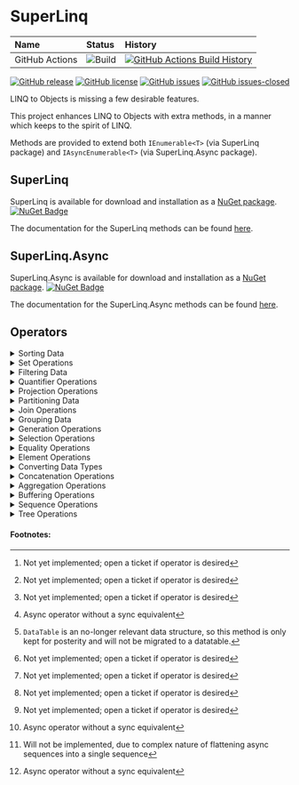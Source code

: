 ﻿# SuperLinq

| Name            | Status | History |
| :---            | :---   | :---    |
| GitHub Actions  | ![Build](https://github.com/viceroypenguin/SuperLinq/actions/workflows/build.yml/badge.svg) | [![GitHub Actions Build History](https://buildstats.info/github/chart/viceroypenguin/superlinq?branch=master&includeBuildsFromPullRequest=false)](https://github.com/viceroypenguin/SuperLinq/actions) |

[![GitHub release](https://img.shields.io/github/release/viceroypenguin/superlinq.svg)](https://GitHub.com/viceroypenguin/superlinq/releases/)
[![GitHub license](https://img.shields.io/github/license/viceroypenguin/superlinq.svg)](https://github.com/viceroypenguin/superlinq/blob/master/license.txt) 
[![GitHub issues](https://img.shields.io/github/issues/viceroypenguin/superlinq.svg)](https://GitHub.com/viceroypenguin/superlinq/issues/) 
[![GitHub issues-closed](https://img.shields.io/github/issues-closed/viceroypenguin/superlinq.svg)](https://GitHub.com/viceroypenguin/superlinq/issues?q=is%3Aissue+is%3Aclosed) 

LINQ to Objects is missing a few desirable features.

This project enhances LINQ to Objects with extra methods, in a manner which
keeps to the spirit of LINQ.

Methods are provided to extend both `IEnumerable<T>` (via SuperLinq package)
and `IAsyncEnumerable<T>` (via SuperLinq.Async package). 

## SuperLinq

SuperLinq is available for download and installation as a
[NuGet package](https://www.nuget.org/packages/superlinq/).
[![NuGet Badge](https://buildstats.info/nuget/SuperLinq)](https://www.nuget.org/packages/SuperLinq/)

The documentation for the SuperLinq methods can be found [here](https://viceroypenguin.github.io/SuperLinq/api/SuperLinq.SuperEnumerable.html).

## SuperLinq.Async

SuperLinq.Async is available for download and installation as a
[NuGet package](https://www.nuget.org/packages/superlinq.async/). 
[![NuGet Badge](https://buildstats.info/nuget/SuperLinq.Async)](https://www.nuget.org/packages/SuperLinq.Async/)

The documentation for the SuperLinq.Async methods can be found [here](https://viceroypenguin.github.io/SuperLinq/api/SuperLinq.Async.AsyncSuperEnumerable.html).

## Operators

<details>
<summary>
Sorting Data
</summary>

A sorting operation orders the elements of a sequence based on one or more attributes. The first sort
criterion performs a primary sort on the elements. By specifying a second sort criterion, you can sort the elements
within each primary sort group.

### Methods

| Method Name        | Description | Sync doc | Async doc |
| -----------        | --- | --- | --- |
| OrderBy			 | Sorts the elements of a sequence in a particular direction (ascending, descending) according to a key | [link](https://viceroypenguin.github.io/SuperLinq/api/SuperLinq.SuperEnumerable.OrderBy.html) | [link](https://viceroypenguin.github.io/SuperLinq/api/SuperLinq.Async.AsyncSuperEnumerable.OrderBy.html) |
| ThenBy			 | Performs a subsequent ordering of elements in a sequence in a particular direction (ascending, descending) according to a key | [link](https://viceroypenguin.github.io/SuperLinq/api/SuperLinq.SuperEnumerable.ThenBy.html) | [link](https://viceroypenguin.github.io/SuperLinq/api/SuperLinq.Async.AsyncSuperEnumerable.ThenBy.html) |
| PartialSort		 | Executes a partial sort of the top `N` elements of a sequence. If `N` is less than the total number of elements in the sequence, then this method will improve performance. | [link](https://viceroypenguin.github.io/SuperLinq/api/SuperLinq.SuperEnumerable.PartialSort.html) | [link](https://viceroypenguin.github.io/SuperLinq/api/SuperLinq.Async.AsyncSuperEnumerable.PartialSort.html) |
| PartialSortBy      | Executes a partial sort of the top `N` elements of a sequence according to a key. If `N` is less than the total number of elements in the sequence, then this method will improve performance. | [link](https://viceroypenguin.github.io/SuperLinq/api/SuperLinq.SuperEnumerable.PartialSortBy.html) | [link](https://viceroypenguin.github.io/SuperLinq/api/SuperLinq.Async.AsyncSuperEnumerable.PartialSortBy.html) |
| DensePartialSort	 | Executes a partial sort of the top `N` elements of a sequence, including ties. If `N` is less than the total number of elements in the sequence, then this method will improve performance. | [link](https://viceroypenguin.github.io/SuperLinq/api/SuperLinq.SuperEnumerable.DensePartialSort.html) | [link](https://viceroypenguin.github.io/SuperLinq/api/SuperLinq.Async.AsyncSuperEnumerable.DensePartialSort.html) |
| DensePartialSortBy | Executes a partial sort of the top `N` elements of a sequence, including ties according to a key. If `N` is less than the total number of elements in the sequence, then this method will improve performance. | [link](https://viceroypenguin.github.io/SuperLinq/api/SuperLinq.SuperEnumerable.DensePartialSortBy.html) | [link](https://viceroypenguin.github.io/SuperLinq/api/SuperLinq.Async.AsyncSuperEnumerable.DensePartialSortBy.html) |
| Shuffle			 | Sorts the elements of a sequence in a random order. | [link](https://viceroypenguin.github.io/SuperLinq/api/SuperLinq.SuperEnumerable.Shuffle.html) | ⏱([#20](https://github.com/viceroypenguin/SuperLinq/issues/20)) |
| RandomSubset		 | Sorts a given number of elements of a sequence in a random order. | [link](https://viceroypenguin.github.io/SuperLinq/api/SuperLinq.SuperEnumerable.RandomSubset.html) | ⏱([#20](https://github.com/viceroypenguin/SuperLinq/issues/20)) |

</details>

<details>
<summary>
Set Operations
</summary>

Set operations in LINQ refer to query operations that produce a result set that is based on the presence or absence of
equivalent elements within the same or separate collections (or sets).

### Methods

| Method Name        | Description | Sync doc | Async doc |
| -----------        | --- | --- | --- |
| DistinctBy         | Removes duplicate values from a collection. | [link](https://viceroypenguin.github.io/SuperLinq/api/SuperLinq.SuperEnumerable.DistinctBy.html) | [link](https://viceroypenguin.github.io/SuperLinq/api/SuperLinq.Async.AsyncSuperEnumerable.DistinctBy.html) |
| ExceptBy	         | Returns the set difference, which means the elements of one collection that do not appear in a second collection. | [link](https://viceroypenguin.github.io/SuperLinq/api/SuperLinq.SuperEnumerable.ExceptBy.html) | [link](https://viceroypenguin.github.io/SuperLinq/api/SuperLinq.Async.AsyncSuperEnumerable.ExceptBy.html) |

</details>

<details>
<summary>
Filtering Data
</summary>

Filtering refers to the operation of restricting the result set to contain only those elements that satisfy a specified
condition. It is also known as selection.

### Methods

| Method Name        | Description | Sync doc | Async doc |
| -----------        | --- | --- | --- |
| Choose			 | Filters a sequence based on a projection method that returns a tuple containing `bool` value and a new projected value. | [link](https://viceroypenguin.github.io/SuperLinq/api/SuperLinq.SuperEnumerable.Choose.html) | [link](https://viceroypenguin.github.io/SuperLinq/api/SuperLinq.Async.AsyncSuperEnumerable.Choose.html) |
| Where              | Filters a sequence of values based on an enumeration of boolean values. | [link](https://viceroypenguin.github.io/SuperLinq/api/SuperLinq.SuperEnumerable.Where.html) | [link](https://viceroypenguin.github.io/SuperLinq/api/SuperLinq.Async.AsyncSuperEnumerable.Where.html) |
| WhereLead          | Filters a sequence of values based on a predicate evaluated on the current value and a leading value. | [link](https://viceroypenguin.github.io/SuperLinq/api/SuperLinq.SuperEnumerable.WhereLead.html) | [link](https://viceroypenguin.github.io/SuperLinq/api/SuperLinq.Async.AsyncSuperEnumerable.WhereLead.html) |
| WhereLag           | Filters a sequence of values based on a predicate evaluated on the current value and a lagging value. | [link](https://viceroypenguin.github.io/SuperLinq/api/SuperLinq.SuperEnumerable.WhereLag.html) | [link](https://viceroypenguin.github.io/SuperLinq/api/SuperLinq.Async.AsyncSuperEnumerable.WhereLag.html) |

</details>

<details>
<summary>
Quantifier Operations
</summary>

Quantifier operations return a boolean value that indicates whether the sequence length matches some criteria.

### Methods

| Method Name        | Description | Sync doc | Async doc |
| -----------        | --- | --- | --- |
| AtLeast			 | Determines whether or not the number of elements in the sequence is greater than or equal to the given integer. | [link](https://viceroypenguin.github.io/SuperLinq/api/SuperLinq.SuperEnumerable.AtLeast.html) | [link](https://viceroypenguin.github.io/SuperLinq/api/SuperLinq.Async.AsyncSuperEnumerable.AtLeast.html) |
| AtMost			 | Determines whether or not the number of elements in the sequence is lesser than or equal to the given integer. | [link](https://viceroypenguin.github.io/SuperLinq/api/SuperLinq.SuperEnumerable.AtMost.html) | [link](https://viceroypenguin.github.io/SuperLinq/api/SuperLinq.Async.AsyncSuperEnumerable.AtMost.html) |
| CountBetween		 | Determines whether or not the number of elements in the sequence is between an inclusive range of minimum and maximum integers. | [link](https://viceroypenguin.github.io/SuperLinq/api/SuperLinq.SuperEnumerable.CountBetween.html) | [link](https://viceroypenguin.github.io/SuperLinq/api/SuperLinq.Async.AsyncSuperEnumerable.CountBetween.html) |
| Exactly			 | Determines whether or not the number of elements in the sequence is equals to the given integer. | [link](https://viceroypenguin.github.io/SuperLinq/api/SuperLinq.SuperEnumerable.Exactly.html) | [link](https://viceroypenguin.github.io/SuperLinq/api/SuperLinq.Async.AsyncSuperEnumerable.Exactly.html) |
| TrySingle			 | Determines the cardinality of the sequence in the set `{ 0, 1, >1 }`. | [link](https://viceroypenguin.github.io/SuperLinq/api/SuperLinq.SuperEnumerable.TrySingle.html) | [link](https://viceroypenguin.github.io/SuperLinq/api/SuperLinq.Async.AsyncSuperEnumerable.TrySingle.html) |
| HasDuplicates		 | Determines whether the sequence contains duplicates | [link](https://viceroypenguin.github.io/SuperLinq/api/SuperLinq.SuperEnumerable.HasDuplicates.html) | [link](https://viceroypenguin.github.io/SuperLinq/api/SuperLinq.Async.AsyncSuperEnumerable.HasDuplicates.html) |

</details>

<details>
<summary>
Projection Operations
</summary>

Projection refers to the operation of transforming an object into a new form that may contain related information.

### Methods

| Method Name        | Description | Sync doc | Async doc |
| -----------        | --- | --- | --- |
| EquiZip			 | Joins the corresponding elements of up to four sequences producing a sequence of tuples containing them, asserting that all sequences have exactly the same length. | [link](https://viceroypenguin.github.io/SuperLinq/api/SuperLinq.SuperEnumerable.EquiZip.html) | [link](https://viceroypenguin.github.io/SuperLinq/api/SuperLinq.Async.AsyncSuperEnumerable.EquiZip.html) |
| ZipLongest		 | Joins the corresponding elements of up to four sequences producing a sequence of tuples containing them, using `default` values for sequences that are shorter than the longest sequence. | [link](https://viceroypenguin.github.io/SuperLinq/api/SuperLinq.SuperEnumerable.ZipLongest.html) | [link](https://viceroypenguin.github.io/SuperLinq/api/SuperLinq.Async.AsyncSuperEnumerable.ZipLongest.html) |
| ZipShortest		 | Joins the corresponding elements of up to four sequences producing a sequence of tuples containing them, which has the same length as the shortest sequence. | [link](https://viceroypenguin.github.io/SuperLinq/api/SuperLinq.SuperEnumerable.ZipShortest.html) | [link](https://viceroypenguin.github.io/SuperLinq/api/SuperLinq.Async.AsyncSuperEnumerable.ZipShortest.html) |
| CountDown			 | Provides a countdown counter for a given count of elements at the tail of the sequence. | [link](https://viceroypenguin.github.io/SuperLinq/api/SuperLinq.SuperEnumerable.CountDown.html) | [link](https://viceroypenguin.github.io/SuperLinq/api/SuperLinq.Async.AsyncSuperEnumerable.CountDown.html) |
| TagFirstLast		 | Provides `bool` values indicating for each element whether it is the first or last element of the sequence. | [link](https://viceroypenguin.github.io/SuperLinq/api/SuperLinq.SuperEnumerable.TagFirstLast.html) | [link](https://viceroypenguin.github.io/SuperLinq/api/SuperLinq.Async.AsyncSuperEnumerable.TagFirstLast.html) |
| Index				 | Provides an `int` value indicating the current index of each element of the sequence. | [link](https://viceroypenguin.github.io/SuperLinq/api/SuperLinq.SuperEnumerable.Index.html) | [link](https://viceroypenguin.github.io/SuperLinq/api/SuperLinq.Async.AsyncSuperEnumerable.Index.html) |
| IndexBy			 | Provides an `int` value indicating the current index of each element of the sequence within a group of items defined by a common attribute. | [link](https://viceroypenguin.github.io/SuperLinq/api/SuperLinq.SuperEnumerable.IndexBy.html) | [link](https://viceroypenguin.github.io/SuperLinq/api/SuperLinq.Async.AsyncSuperEnumerable.IndexBy.html) |
| Lag				 | Joins each element of the sequence with n-th previous element of the same sequence. | [link](https://viceroypenguin.github.io/SuperLinq/api/SuperLinq.SuperEnumerable.Lag.html) | [link](https://viceroypenguin.github.io/SuperLinq/api/SuperLinq.Async.AsyncSuperEnumerable.Lag.html) |
| Lead				 | Joins each element of the sequence with n-th next element of the same sequence. | [link](https://viceroypenguin.github.io/SuperLinq/api/SuperLinq.SuperEnumerable.Lead.html) | [link](https://viceroypenguin.github.io/SuperLinq/api/SuperLinq.Async.AsyncSuperEnumerable.Lead.html) |
| Rank				 | Provides an `int` value indicating the current rank of each element of the sequence. | [link](https://viceroypenguin.github.io/SuperLinq/api/SuperLinq.SuperEnumerable.Rank.html) | [link](https://viceroypenguin.github.io/SuperLinq/api/SuperLinq.Async.AsyncSuperEnumerable.Rank.html) |
| RankBy			 | Provides an `int` value indicating the current rank of each element of the sequence according to a key. | [link](https://viceroypenguin.github.io/SuperLinq/api/SuperLinq.SuperEnumerable.RankBy.html) | [link](https://viceroypenguin.github.io/SuperLinq/api/SuperLinq.Async.AsyncSuperEnumerable.RankBy.html) |
| DenseRank			 | Provides an `int` value indicating the current rank of each element of the sequence, counting ties as a single element. | [link](https://viceroypenguin.github.io/SuperLinq/api/SuperLinq.SuperEnumerable.DenseRank.html) | [link](https://viceroypenguin.github.io/SuperLinq/api/SuperLinq.Async.AsyncSuperEnumerable.DenseRank.html) |
| DenseRankBy		 | Provides an `int` value indicating the current rank of each element of the sequence according to a key, counting ties as a single element. | [link](https://viceroypenguin.github.io/SuperLinq/api/SuperLinq.SuperEnumerable.DenseRankBy.html) | [link](https://viceroypenguin.github.io/SuperLinq/api/SuperLinq.Async.AsyncSuperEnumerable.DenseRankBy.html) |
| Evaluate			 | Transforms a sequence of functions to a sequence of values returned by the functions. | [link](https://viceroypenguin.github.io/SuperLinq/api/SuperLinq.SuperEnumerable.Evaluate.html) | N/A[^1] |
| ZipMap			 | Applies a function to each element in a sequence and returns a sequence of tuples containing both the original item as well as the function result. | [link](https://viceroypenguin.github.io/SuperLinq/api/SuperLinq.SuperEnumerable.ZipMap.html) | [link](https://viceroypenguin.github.io/SuperLinq/api/SuperLinq.Async.AsyncSuperEnumerable.ZipMap.html) |

</details>

<details>
<summary>
Partitioning Data
</summary>

Partitioning in LINQ refers to the operation of dividing an input sequence into one or more sections. 

### Methods

| Method Name        | Description | Sync doc | Async doc |
| -----------        | --- | --- | --- |
| TakeEvery			 | Takes every n-th element of the sequence. | [link](https://viceroypenguin.github.io/SuperLinq/api/SuperLinq.SuperEnumerable.TakeEvery.html) | [link](https://viceroypenguin.github.io/SuperLinq/api/SuperLinq.Async.AsyncSuperEnumerable.TakeEvery.html) |
| Take				 | Takes elements from a specified range of the sequence. | [link](https://viceroypenguin.github.io/SuperLinq/api/SuperLinq.SuperEnumerable.Take.html) | [link](https://viceroypenguin.github.io/SuperLinq/api/SuperLinq.Async.AsyncSuperEnumerable.Take.html) |
| Exclude			 | Excludes elements from a specified range of the sequence. | [link](https://viceroypenguin.github.io/SuperLinq/api/SuperLinq.SuperEnumerable.Exclude.html) | ⏱([#10](https://github.com/viceroypenguin/SuperLinq/issues/10)) |
| Move				 | Moves elements from a specified range of the sequence to a new index in the sequence. | [link](https://viceroypenguin.github.io/SuperLinq/api/SuperLinq.SuperEnumerable.Move.html) | ⏱([#27](https://github.com/viceroypenguin/SuperLinq/issues/27)) |
| SkipUntil			 | Skips elements based on a predicate function until an element satisfies the condition, skipping this element as well. | [link](https://viceroypenguin.github.io/SuperLinq/api/SuperLinq.SuperEnumerable.SkipUntil.html) | [link](https://viceroypenguin.github.io/SuperLinq/api/SuperLinq.Async.AsyncSuperEnumerable.SkipUntil.html) |
| TakeUntil			 | Takes elements based on a predicate function until an element satisfies the condition, taking this element as well. | [link](https://viceroypenguin.github.io/SuperLinq/api/SuperLinq.SuperEnumerable.TakeUntil.html) | [link](https://viceroypenguin.github.io/SuperLinq/api/SuperLinq.Async.AsyncSuperEnumerable.TakeUntil.html) |
| Batch				 | Splits the elements of a sequence into chunks of a specified maximum size. | [link](https://viceroypenguin.github.io/SuperLinq/api/SuperLinq.SuperEnumerable.Batch.html) | [link](https://viceroypenguin.github.io/SuperLinq/api/SuperLinq.Async.AsyncSuperEnumerable.Batch.html) |
| Buffer			 | Splits the elements of a sequence into chunks of a specified maximum size, where the chunks may be overlapping or have gaps. | [link](https://viceroypenguin.github.io/SuperLinq/api/SuperLinq.SuperEnumerable.Buffer.html) | [link](https://viceroypenguin.github.io/SuperLinq/api/SuperLinq.Async.AsyncSuperEnumerable.Buffer.html) |
| Partition			 | Splits the elements of a sequence based on a common attribute and known key values. | [link](https://viceroypenguin.github.io/SuperLinq/api/SuperLinq.SuperEnumerable.Partition.html) | [link](https://viceroypenguin.github.io/SuperLinq/api/SuperLinq.Async.AsyncSuperEnumerable.Partition.html) |
| Segment			 | Splits the elements of a sequence based on a condition function. | [link](https://viceroypenguin.github.io/SuperLinq/api/SuperLinq.SuperEnumerable.Segment.html) | [link](https://viceroypenguin.github.io/SuperLinq/api/SuperLinq.Async.AsyncSuperEnumerable.Segment.html) |
| Split				 | Splits the elements of a sequence based on a separator value that is not returned. | [link](https://viceroypenguin.github.io/SuperLinq/api/SuperLinq.SuperEnumerable.Split.html) | [link](https://viceroypenguin.github.io/SuperLinq/api/SuperLinq.Async.AsyncSuperEnumerable.Split.html) |
| Window			 | Returns a sequence of sequential windows of size `N` over the sequence. | [link](https://viceroypenguin.github.io/SuperLinq/api/SuperLinq.SuperEnumerable.Window.html) | [link](https://viceroypenguin.github.io/SuperLinq/api/SuperLinq.Async.AsyncSuperEnumerable.Window.html) |
| WindowLeft		 | Returns a sequence of sequential windows of up to size `N` over the sequence. | [link](https://viceroypenguin.github.io/SuperLinq/api/SuperLinq.SuperEnumerable.WindowLeft.html) | [link](https://viceroypenguin.github.io/SuperLinq/api/SuperLinq.Async.AsyncSuperEnumerable.WindowLeft.html) |
| WindowRight		 | Returns a sequence of sequential windows of up to size `N` over the sequence. | [link](https://viceroypenguin.github.io/SuperLinq/api/SuperLinq.SuperEnumerable.WindowRight.html) | [link](https://viceroypenguin.github.io/SuperLinq/api/SuperLinq.Async.AsyncSuperEnumerable.WindowRight.html) |

</details>

<details>
<summary>
Join Operations
</summary>

A join of two data sources is the association of objects in one data source with objects that share a common attribute in another data source.

### Methods

| Method Name        | Description | Sync doc | Async doc |
| -----------        | --- | --- | --- |
| Cartesian			 | Executes a cartesian product (join without any key) of up to eight sequences. | [link](https://viceroypenguin.github.io/SuperLinq/api/SuperLinq.SuperEnumerable.Cartesian.html) | N/A[^1] |
| FullGroupJoin		 | Joins two sequences based on key selector functions, returning two lists containing the values on each side that match according to the key. | [link](https://viceroypenguin.github.io/SuperLinq/api/SuperLinq.SuperEnumerable.FullGroupJoin.html) | N/A[^1] |
| FullOuterJoin		 | Joins two sequences based on key selector functions, returning `default` values if either sequence does not have a matching key. | [link](https://viceroypenguin.github.io/SuperLinq/api/SuperLinq.SuperEnumerable.FullOuterJoin.html) | [link](https://viceroypenguin.github.io/SuperLinq/api/SuperLinq.Async.AsyncSuperEnumerable.FullOuterJoin.html) |
| InnerJoin			 | Joins two sequences based on key selector functions. | [link](https://viceroypenguin.github.io/SuperLinq/api/SuperLinq.SuperEnumerable.InnerJoin.html) | [link](https://viceroypenguin.github.io/SuperLinq/api/SuperLinq.Async.AsyncSuperEnumerable.InnerJoin.html) |
| LeftOuterJoin		 | Joins two sequences based on key selector functions, returning `default` values if the second sequence does not have a matching key. | [link](https://viceroypenguin.github.io/SuperLinq/api/SuperLinq.SuperEnumerable.LeftOuterJoin.html) | [link](https://viceroypenguin.github.io/SuperLinq/api/SuperLinq.Async.AsyncSuperEnumerable.LeftOuterJoin.html) |
| RightOuterJoin	 | Joins two sequences based on key selector functions, returning `default` values if the first sequence does not have a matching key. | [link](https://viceroypenguin.github.io/SuperLinq/api/SuperLinq.SuperEnumerable.RightOuterJoin.html) | [link](https://viceroypenguin.github.io/SuperLinq/api/SuperLinq.Async.AsyncSuperEnumerable.RightOuterJoin.html) |

</details>

<details>
<summary>
Grouping Data
</summary>

Grouping refers to the operation of putting data into groups so that the elements in each group share a common attribute.

### Methods

| Method Name          | Description | Sync doc | Async doc |
| -----------          | --- | --- | --- |
| DistinctUntilChanged | Takes the first element of each adjacent group of elements that share a common attribute. | [link](https://viceroypenguin.github.io/SuperLinq/api/SuperLinq.SuperEnumerable.DistinctUntilChanged.html) | [link](https://viceroypenguin.github.io/SuperLinq/api/SuperLinq.Async.AsyncSuperEnumerable.DistinctUntilChanged.html) |
| GroupAdjacent		   | Groups adjacent elements that share a common attribute. | [link](https://viceroypenguin.github.io/SuperLinq/api/SuperLinq.SuperEnumerable.GroupAdjacent.html) | [link](https://viceroypenguin.github.io/SuperLinq/api/SuperLinq.Async.AsyncSuperEnumerable.GroupAdjacent.html) |
| RunLengthEncode	   | Takes the first element of each adjacent group of equivalent elements along with the number of elements in the group. | [link](https://viceroypenguin.github.io/SuperLinq/api/SuperLinq.SuperEnumerable.RunLengthEncode.html) | [link](https://viceroypenguin.github.io/SuperLinq/api/SuperLinq.Async.AsyncSuperEnumerable.RunLengthEncode.html) |

</details>

<details>
<summary>
Generation Operations
</summary>

Generation refers to creating a new sequence of values.

### Methods

| Method Name        | Description | Sync doc | Async doc |
| -----------        | --- | --- | --- |
| Generate			 | Generates a sequence based on a seed value and subsequent executions of a generator function. | [link](https://viceroypenguin.github.io/SuperLinq/api/SuperLinq.SuperEnumerable.Generate.html) | [link](https://viceroypenguin.github.io/SuperLinq/api/SuperLinq.Async.AsyncSuperEnumerable.Generate.html) |
| From				 | Generates a sequence from the results of executing one or more provided functions. | [link](https://viceroypenguin.github.io/SuperLinq/api/SuperLinq.SuperEnumerable.From.html) | [link](https://viceroypenguin.github.io/SuperLinq/api/SuperLinq.Async.AsyncSuperEnumerable.From.html) |
| Return			 | Generates a single-element sequence containing the provided value. | [link](https://viceroypenguin.github.io/SuperLinq/api/SuperLinq.SuperEnumerable.Return.html) | [link](https://viceroypenguin.github.io/SuperLinq/api/SuperLinq.Async.AsyncSuperEnumerable.Return.html) |
| Sequence			 | Generates a sequence of numbers between a starting and ending value. | [link](https://viceroypenguin.github.io/SuperLinq/api/SuperLinq.SuperEnumerable.Sequence.html) | [link](https://viceroypenguin.github.io/SuperLinq/api/SuperLinq.Async.AsyncSuperEnumerable.Sequence.html) |
| Range				 | Generates a sequence of numbers. | [link](https://viceroypenguin.github.io/SuperLinq/api/SuperLinq.SuperEnumerable.Range.html) | [link](https://viceroypenguin.github.io/SuperLinq/api/SuperLinq.Async.AsyncSuperEnumerable.Range.html) |
| Random			 | Generates a sequence of random `int` values. | [link](https://viceroypenguin.github.io/SuperLinq/api/SuperLinq.SuperEnumerable.Random.html) | [link](https://viceroypenguin.github.io/SuperLinq/api/SuperLinq.Async.AsyncSuperEnumerable.Random.html) |
| RandomDouble		 | Generates a sequence of random `double` values. | [link](https://viceroypenguin.github.io/SuperLinq/api/SuperLinq.SuperEnumerable.RandomDouble.html) | [link](https://viceroypenguin.github.io/SuperLinq/api/SuperLinq.Async.AsyncSuperEnumerable.RandomDouble.html) |
| Repeat			 | Generates a sequence that infinitely repeats the input sequence. | [link](https://viceroypenguin.github.io/SuperLinq/api/SuperLinq.SuperEnumerable.Repeat.html) | [link](https://viceroypenguin.github.io/SuperLinq/api/SuperLinq.Async.AsyncSuperEnumerable.Repeat.html) |
| DoWhile			 | Generates a sequence that repeats the input sequence at least once, as long as a given condition is `true`. | [link](https://viceroypenguin.github.io/SuperLinq/api/SuperLinq.SuperEnumerable.DoWhile.html) | [link](https://viceroypenguin.github.io/SuperLinq/api/SuperLinq.Async.AsyncSuperEnumerable.DoWhile.html) |
| While				 | Generates a sequence that repeats the input sequence as long as a given condition is `true`. | [link](https://viceroypenguin.github.io/SuperLinq/api/SuperLinq.SuperEnumerable.While.html) | [link](https://viceroypenguin.github.io/SuperLinq/api/SuperLinq.Async.AsyncSuperEnumerable.While.html) |
| Retry				 | Generates a sequence that repeats the input sequence as long as the input sequence encounters an error. | [link](https://viceroypenguin.github.io/SuperLinq/api/SuperLinq.SuperEnumerable.Retry.html) | [link](https://viceroypenguin.github.io/SuperLinq/api/SuperLinq.Async.AsyncSuperEnumerable.Retry.html) |
| Throw				 | Generates a sequence that throws an exception upon enumeration. | [link](https://viceroypenguin.github.io/SuperLinq/api/SuperLinq.SuperEnumerable.Throw.html) | [link](https://viceroypenguin.github.io/SuperLinq/api/SuperLinq.Async.AsyncSuperEnumerable.Throw.html) |
| Permutations		 | Generates a sequence of every possible permutation of the input sequence. | [link](https://viceroypenguin.github.io/SuperLinq/api/SuperLinq.SuperEnumerable.Permutations.html) | ⏱([#20](https://github.com/viceroypenguin/SuperLinq/issues/20)) |
| Subsets			 | Generates a sequence of every possible subset of a given size of the input sequence. | [link](https://viceroypenguin.github.io/SuperLinq/api/SuperLinq.SuperEnumerable.Subsets.html) | ⏱([#20](https://github.com/viceroypenguin/SuperLinq/issues/20)) |
| BindByIndex		 | Generates a sequence from another sequence by selecting elements at given indices. | [link](https://viceroypenguin.github.io/SuperLinq/api/SuperLinq.SuperEnumerable.BindByIndex.html) | [link](https://viceroypenguin.github.io/SuperLinq/api/SuperLinq.Async.AsyncSuperEnumerable.BindByIndex.html) |
| ToArrayByIndex	 | Generates a sequence based on an index selector function applied to each element. | [link](https://viceroypenguin.github.io/SuperLinq/api/SuperLinq.SuperEnumerable.ToArrayByIndex.html) | [link](https://viceroypenguin.github.io/SuperLinq/api/SuperLinq.Async.AsyncSuperEnumerable.ToArrayByIndex.html) |
| FallbackIfEmpty	 | Replaces an empty sequence with a default sequence. | [link](https://viceroypenguin.github.io/SuperLinq/api/SuperLinq.SuperEnumerable.FallbackIfEmpty.html) | [link](https://viceroypenguin.github.io/SuperLinq/api/SuperLinq.Async.AsyncSuperEnumerable.FallbackIfEmpty.html) |
| FillBackward		 | Generates a sequence where missing values are replaced with the next good value. | [link](https://viceroypenguin.github.io/SuperLinq/api/SuperLinq.SuperEnumerable.FillBackward.html) | [link](https://viceroypenguin.github.io/SuperLinq/api/SuperLinq.Async.AsyncSuperEnumerable.FillBackward.html) |
| FillForward		 | Generates a sequence where missing values are replaced with the last good value. | [link](https://viceroypenguin.github.io/SuperLinq/api/SuperLinq.SuperEnumerable.FillForward.html) | [link](https://viceroypenguin.github.io/SuperLinq/api/SuperLinq.Async.AsyncSuperEnumerable.FillForward.html) |
| Pad				 | Generates a sequence with a minimum length, providing default values for missing elements. | [link](https://viceroypenguin.github.io/SuperLinq/api/SuperLinq.SuperEnumerable.Pad.html) | [link](https://viceroypenguin.github.io/SuperLinq/api/SuperLinq.Async.AsyncSuperEnumerable.Pad.html) |
| PadStart			 | Generates a sequence with a minimum length, providing default values for missing elements.  | [link](https://viceroypenguin.github.io/SuperLinq/api/SuperLinq.SuperEnumerable.PadStart.html) | [link](https://viceroypenguin.github.io/SuperLinq/api/SuperLinq.Async.AsyncSuperEnumerable.PadStart.html) |

</details>

<details>
<summary>
Selection Operations
</summary>

Selection operations choose which sequence to based on a criteria evaluated at the time of enumeration.

### Methods

| Method Name        | Description | Sync doc | Async doc |
| -----------        | --- | --- | --- |
| Amb				 | Enumerates the first sequence to return the first value. | N/A[^2] | [link](https://viceroypenguin.github.io/SuperLinq/api/SuperLinq.Async.AsyncSuperEnumerable.Amb.html) |
| Case				 | Enumerates a sequence chosen by a function executed at the time of enumeration. | [link](https://viceroypenguin.github.io/SuperLinq/api/SuperLinq.SuperEnumerable.Case.html) | [link](https://viceroypenguin.github.io/SuperLinq/api/SuperLinq.Async.AsyncSuperEnumerable.Case.html) |
| If				 | Enumerates a sequence chosen by a condition function executed at the time of enumeration. | [link](https://viceroypenguin.github.io/SuperLinq/api/SuperLinq.SuperEnumerable.If.html) | [link](https://viceroypenguin.github.io/SuperLinq/api/SuperLinq.Async.AsyncSuperEnumerable.If.html) |
| Defer				 | Enumerates a sequence returned by a function executed at the time of enumeration. | [link](https://viceroypenguin.github.io/SuperLinq/api/SuperLinq.SuperEnumerable.Defer.html) | [link](https://viceroypenguin.github.io/SuperLinq/api/SuperLinq.Async.AsyncSuperEnumerable.Defer.html) |
| Using				 | Creates a disposable resource at the time of execution and enumerates a sequence based on the resource. | [link](https://viceroypenguin.github.io/SuperLinq/api/SuperLinq.SuperEnumerable.Using.html) | [link](https://viceroypenguin.github.io/SuperLinq/api/SuperLinq.Async.AsyncSuperEnumerable.Using.html) |

</details>

<details>
<summary>
Equality Operations
</summary>

Equality operations return a boolean value that indicates whether two sequences match according to some criteria.

### Methods

| Method Name        | Description | Sync doc | Async doc |
| -----------        | --- | --- | --- |
| CollectionEqual	 | Determines whether two sequences contain the same elements in any order. | [link](https://viceroypenguin.github.io/SuperLinq/api/SuperLinq.SuperEnumerable.CollectionEqual.html) | [link](https://viceroypenguin.github.io/SuperLinq/api/SuperLinq.Async.AsyncSuperEnumerable.CollectionEqal.html) |
| CompareCount		 | Determines whether two sequences have the same length. | [link](https://viceroypenguin.github.io/SuperLinq/api/SuperLinq.SuperEnumerable.CompareCount.html) | [link](https://viceroypenguin.github.io/SuperLinq/api/SuperLinq.Async.AsyncSuperEnumerable.CompareCount.htl) |
| StartsWith		 | Determines whether a sequence contains another sequence at the start. | [link](https://viceroypenguin.github.io/SuperLinq/api/SuperLinq.SuperEnumerable.StartsWith.html) | [link](https://viceroypenguin.github.io/SuperLinq/api/SuperLinq.Async.AsyncSuperEnumerable.StartsWith.html) |
| EndsWith			 | Determines whether a sequence contains another sequence at the end. | [link](https://viceroypenguin.github.io/SuperLinq/api/SuperLinq.SuperEnumerable.EndsWith.html) | [link](https://viceroypenguin.github.io/SuperLinq/api/SuperLinq.Async.AsyncSuperEnumerable.EndsWith.html) |

</details>

<details>
<summary>
Element Operations
</summary>

Element operations return or find the index of a single, specific element from a sequence.

### Methods

| Method Name        | Description | Sync doc | Async doc |
| -----------        | --- | --- | --- |
| ElementAt			 | Returns the element at a specified index in a collection. | [link](https://viceroypenguin.github.io/SuperLinq/api/SuperLinq.SuperEnumerable.ElementAt.html) | [link](https://viceroypenguin.github.io/SuperLinq/api/SuperLinq.Async.AsyncSuperEnumerable.ElementAt.html) |
| ElementAtOrDefault | Returns the element at a specified index in a collection or a default value if the index is out of range. | [link](https://viceroypenguin.github.io/SuperLinq/api/SuperLinq.SuperEnumerable.ElementAtOrDefault.html) | [link](https://viceroypenguin.github.io/SuperLinq/api/SuperLinq.Async.AsyncSuperEnumerable.ElementAtOrDefault.html) |
| FindIndex			 | Returns the index of the first element that satisfies a given criteria. | [link](https://viceroypenguin.github.io/SuperLinq/api/SuperLinq.SuperEnumerable.FindIndex.html) | [link](https://viceroypenguin.github.io/SuperLinq/api/SuperLinq.Async.AsyncSuperEnumerable.FindIndex.html) |
| FindLastIndex		 | Returns the index of the last element that satisfies a given criteria.  | [link](https://viceroypenguin.github.io/SuperLinq/api/SuperLinq.SuperEnumerable.FindLastIndex.html) | [link](https://viceroypenguin.github.io/SuperLinq/api/SuperLinq.Async.AsyncSuperEnumerable.FindLastIndex.html) |
| IndexOf			 | Returns the first index of the element. | [link](https://viceroypenguin.github.io/SuperLinq/api/SuperLinq.SuperEnumerable.IndexOf.html) | [link](https://viceroypenguin.github.io/SuperLinq/api/SuperLinq.Async.AsyncSuperEnumerable.IndexOf.html) |
| LastIndexOf		 | Returns the last index of the element.  | [link](https://viceroypenguin.github.io/SuperLinq/api/SuperLinq.SuperEnumerable.LastIndexOf.html) | [link](https://viceroypenguin.github.io/SuperLinq/api/SuperLinq.Async.AsyncSuperEnumerable.LastIndexOf.html) |

</details>

<details>
<summary>
Converting Data Types
</summary>

Element operations return or find a single, specific element from a sequence.

### Methods

| Method Name        | Description | Sync doc | Async doc |
| -----------        | --- | --- | --- |
| CopyTo			 | Copies the elements from a sequence into a provided list-like structure. | [link](https://viceroypenguin.github.io/SuperLinq/api/SuperLinq.SuperEnumerable.CopyTo.html) | [link](https://viceroypenguin.github.io/SuperLinq/api/SuperLinq.Async.AsyncSuperEnumerable.CopyTo.html) |
| ToDataTable		 | Converts a sequence of objects into a `DataTable` object. | [link](https://viceroypenguin.github.io/SuperLinq/api/SuperLinq.SuperEnumerable.ToDataTable.html) | N/A[^3] |
| ToDelimitedString	 | Converts a sequence of elements to a delimited string containing the `string` form of each element. | [link](https://viceroypenguin.github.io/SuperLinq/api/SuperLinq.SuperEnumerable.ToDelimitedString.html) | N/A[^1] |
| ToDictionary		 | Converts a sequence of `KeyValuePair` or `(key, value)` tuples into a `Dictionary<,>` | [link](https://viceroypenguin.github.io/SuperLinq/api/SuperLinq.SuperEnumerable.ToDictionary.html) | N/A[^1] |
| ToLookup			 | Converts a sequence of `KeyValuePair` or `(key, value)` tuples into a `Lookup<,>` | [link](https://viceroypenguin.github.io/SuperLinq/api/SuperLinq.SuperEnumerable.ToLookup.html) | N/A[^1] |
| Transpose			 | Transposes a jagged two-dimensional array of elements, such that, for example, each row of the returned 2d array contains the first element of each inner array of the input. | [link](https://viceroypenguin.github.io/SuperLinq/api/SuperLinq.SuperEnumerable.Transpose.html) | N/A[^1] |


</details>

<details>
<summary>
Concatenation Operations
</summary>

Concatenation refers to the operation of appending one sequence to another.

### Methods

| Method Name             | Description | Sync doc | Async doc |
| -----------             | --- | --- | --- |
| ConcurrentMerge		  | Merges the elements of two or more asynchronous sequences into a single sequence. | N/A[^2] | [link](https://viceroypenguin.github.io/SuperLinq/api/SuperLinq.Async.AsyncSuperEnumerable.ConcurrentMerge.html) |
| Flatten				  | Flattens a sequence containing arbitrarily-nested sequences into a single sequence. | [link](https://viceroypenguin.github.io/SuperLinq/api/SuperLinq.SuperEnumerable.Flatten.html) | N/A[^4] |
| Insert				  | Inserts the elements of a sequence into another sequence at a specified index. | [link](https://viceroypenguin.github.io/SuperLinq/api/SuperLinq.SuperEnumerable.Insert.html) | [link](https://viceroypenguin.github.io/SuperLinq/api/SuperLinq.Async.AsyncSuperEnumerable.Insert.html) |
| Interleave			  | Interleaves the elements of two or more sequences into a single sequence. | [link](https://viceroypenguin.github.io/SuperLinq/api/SuperLinq.SuperEnumerable.Interleave.html) | [link](https://viceroypenguin.github.io/SuperLinq/api/SuperLinq.Async.AsyncSuperEnumerable.Interleave.html) |
| Replace				  | Replaces a range of elements in a sequence with the elements from another sequence. | [link](https://viceroypenguin.github.io/SuperLinq/api/SuperLinq.SuperEnumerable.Replace.html) | [link](https://viceroypenguin.github.io/SuperLinq/api/SuperLinq.Async.AsyncSuperEnumerable.Replace.html) |
| Catch					  | Concatenates one or more sequences until one is completely enumerated without error. | [link](https://viceroypenguin.github.io/SuperLinq/api/SuperLinq.SuperEnumerable.Catch.html) | [link](https://viceroypenguin.github.io/SuperLinq/api/SuperLinq.Async.AsyncSuperEnumerable.Catch.html) |
| OnErrorResumeNext		  | Concatenates one or more sequences regardless of if an error occurs in any of them. | [link](https://viceroypenguin.github.io/SuperLinq/api/SuperLinq.SuperEnumerable.OnErrorResumeNext.html) | [link](https://viceroypenguin.github.io/SuperLinq/api/SuperLinq.Async.AsyncSuperEnumerable.OnErrorResumeNext.html) |
| SortedMerge			  | Merges already-sorted sequences into a new correctly-sorted sequence. | [link](https://viceroypenguin.github.io/SuperLinq/api/SuperLinq.SuperEnumerable.SortedMerge.html) | [link](https://viceroypenguin.github.io/SuperLinq/api/SuperLinq.Async.AsyncSuperEnumerable.SortedMerge.html) |
| SortedMergeBy			  | Merges already-sorted sequences into a new correctly-sorted sequence according to a key value. | [link](https://viceroypenguin.github.io/SuperLinq/api/SuperLinq.SuperEnumerable.SortedMergeBy.html) | [link](https://viceroypenguin.github.io/SuperLinq/api/SuperLinq.Async.AsyncSuperEnumerable.SortedMergeBy.html) |
| SortedMergeByDescending | Merges already-sorted sequences into a new correctly-sorted sequence according to a key value. | [link](https://viceroypenguin.github.io/SuperLinq/api/SuperLinq.SuperEnumerable.SortedMergeByDescending.html) | [link](https://viceroypenguin.github.io/SuperLinq/api/SuperLinq.Async.AsyncSuperEnumerable.SortedMergeByDescending.html) |
| SortedMergeDescending	  | Merges already-sorted sequences into a new correctly-sorted sequence. | [link](https://viceroypenguin.github.io/SuperLinq/api/SuperLinq.SuperEnumerable.SortedMergeDescending.html) | [link](https://viceroypenguin.github.io/SuperLinq/api/SuperLinq.Async.AsyncSuperEnumerable.SortedMergeDescending.html) |

</details>

<details>
<summary>
Aggregation Operations
</summary>

An aggregation operation computes a single value from a collection of values.

### Methods

| Method Name        | Description | Sync doc | Async doc |
| -----------        | --- | --- | --- |
| Aggregate			 | Performs two or more custom aggregation operation on the values of a sequence. | [link](https://viceroypenguin.github.io/SuperLinq/api/SuperLinq.SuperEnumerable.Aggregate.html) | [link](https://viceroypenguin.github.io/SuperLinq/api/SuperLinq.Async.AsyncSuperEnumerable.Aggregate.html) |
| AggregateRight	 | Performs a custom aggregation on a sequence, starting from the end. | [link](https://viceroypenguin.github.io/SuperLinq/api/SuperLinq.SuperEnumerable.AggregateRight.html) | [link](https://viceroypenguin.github.io/SuperLinq/api/SuperLinq.Async.AsyncSuperEnumerable.AggregateRight.html) |
| Scan				 | Performs a custom aggregation on a sequence, returning the intermediate aggregate value for each element in the sequence. | [link](https://viceroypenguin.github.io/SuperLinq/api/SuperLinq.SuperEnumerable.Scan.html) | [link](https://viceroypenguin.github.io/SuperLinq/api/SuperLinq.Async.AsyncSuperEnumerable.Scan.html) |
| PreScan			 | Performs a custom aggregation on a sequence, returning the pre-intermediate aggregate value for each element in the sequence. | [link](https://viceroypenguin.github.io/SuperLinq/api/SuperLinq.SuperEnumerable.PreScan.html) | [link](https://viceroypenguin.github.io/SuperLinq/api/SuperLinq.Async.AsyncSuperEnumerable.PreScan.html) |
| ScanBy			 | Performs a custom aggregation on each group of elements that share a common attribute, returning the intermediate aggregate value for each element in the sequence. | [link](https://viceroypenguin.github.io/SuperLinq/api/SuperLinq.SuperEnumerable.ScanBy.html) | [link](https://viceroypenguin.github.io/SuperLinq/api/SuperLinq.Async.AsyncSuperEnumerable.ScanBy.html) |
| ScanRight			 | Performs a custom aggregation on a sequence, returning the intermediate aggregate value for each element in the sequence, starting from the end of the sequence. | [link](https://viceroypenguin.github.io/SuperLinq/api/SuperLinq.SuperEnumerable.ScanRight.html) | [link](https://viceroypenguin.github.io/SuperLinq/api/SuperLinq.Async.AsyncSuperEnumerable.ScanRight.html) |
| CountBy			 | Groups elements that share a common attribute and returns a sequence of attributes along with the number of elements in each group. | [link](https://viceroypenguin.github.io/SuperLinq/api/SuperLinq.SuperEnumerable.CountBy.html) | [link](https://viceroypenguin.github.io/SuperLinq/api/SuperLinq.Async.AsyncSuperEnumerable.CountBy.html) |
| Fold				 | Collects the elements of an up to 16 element sequence and projects them into a single value. | [link](https://viceroypenguin.github.io/SuperLinq/api/SuperLinq.SuperEnumerable.Fold.html) | [link](https://viceroypenguin.github.io/SuperLinq/api/SuperLinq.Async.AsyncSuperEnumerable.Fold.html) |
| MaxItems			 | Determines the list of maximum values in a collection. | [link](https://viceroypenguin.github.io/SuperLinq/api/SuperLinq.SuperEnumerable.MaxItems.html) | [link](https://viceroypenguin.github.io/SuperLinq/api/SuperLinq.Async.AsyncSuperEnumerable.MaxItems.html) |
| MaxItemsBy		 | Determines the list of maximum values in a collection. | [link](https://viceroypenguin.github.io/SuperLinq/api/SuperLinq.SuperEnumerable.MaxItemsBy.html) | [link](https://viceroypenguin.github.io/SuperLinq/api/SuperLinq.Async.AsyncSuperEnumerable.MaxItemsBy.html) |
| MinItems			 | Determines the list of minimum values in a collection. | [link](https://viceroypenguin.github.io/SuperLinq/api/SuperLinq.SuperEnumerable.MinItems.html) | [link](https://viceroypenguin.github.io/SuperLinq/api/SuperLinq.Async.AsyncSuperEnumerable.MinItems.html) |
| MinItemsBy		 | Determines the list of minimum values in a collection. | [link](https://viceroypenguin.github.io/SuperLinq/api/SuperLinq.SuperEnumerable.MinItemsBy.html) | [link](https://viceroypenguin.github.io/SuperLinq/api/SuperLinq.Async.AsyncSuperEnumerable.MinItemsBy.html) |

</details>

<details>
<summary>
Buffering Operations
</summary>

Buffering operations allow storing and sharing data from a sequence to be used in a source-friendly wawy.

### Methods

| Method Name        | Description | Sync doc | Async doc |
| -----------        | --- | --- | --- |
| Memoize			 | Lazily cache the elements of a sequence to be used in multiple re-iterations. | [link](https://viceroypenguin.github.io/SuperLinq/api/SuperLinq.SuperEnumerable.Memoize.html) | [link](https://viceroypenguin.github.io/SuperLinq/api/SuperLinq.Async.AsyncSuperEnumerable.Memoize.html) |
| Publish			 | Share a sequence among multiple consumers, such that each consumer can receive every element returned by the source since the consumer began enumerating. | [link](https://viceroypenguin.github.io/SuperLinq/api/SuperLinq.SuperEnumerable.Publish.html) | [link](https://viceroypenguin.github.io/SuperLinq/api/SuperLinq.Async.AsyncSuperEnumerable.Publish.html) |
| Share				 | Share a sequence among multiple consumers, such that each element returned by the source is only obtained by a single consumer. | [link](https://viceroypenguin.github.io/SuperLinq/api/SuperLinq.SuperEnumerable.Share.html) | [link](https://viceroypenguin.github.io/SuperLinq/api/SuperLinq.Async.AsyncSuperEnumerable.Share.html) |

</details>

<details>
<summary>
Sequence Operations
</summary>

Sequence operations perform some operation on a sequence as a whole.

### Methods

| Method Name        | Description | Sync doc | Async doc |
| -----------        | --- | --- | --- |
| Consume			 | Immediately consumes and discards a sequence, allowing a lazy sequence that has side-effects to be completed. | [link](https://viceroypenguin.github.io/SuperLinq/api/SuperLinq.SuperEnumerable.Consume.html) | [link](https://viceroypenguin.github.io/SuperLinq/api/SuperLinq.Async.AsyncSuperEnumerable.Consume.html) |
| ForEach			 | Immediately executes an action on every element in a sequence. | [link](https://viceroypenguin.github.io/SuperLinq/api/SuperLinq.SuperEnumerable.ForEach.html) | [link](https://viceroypenguin.github.io/SuperLinq/api/SuperLinq.Async.AsyncSuperEnumerable.ForEach.html) |
| Do				 | Performs an action on each element in a sequence as it is enumerated. | [link](https://viceroypenguin.github.io/SuperLinq/api/SuperLinq.SuperEnumerable.Do.html) | [link](https://viceroypenguin.github.io/SuperLinq/api/SuperLinq.Async.AsyncSuperEnumerable.Do.html) |
| Timeout			 | Throws an exception if the async processing of an element takes longer than a specified timeout. | N/A[^2] | [link](https://viceroypenguin.github.io/SuperLinq/api/SuperLinq.Async.AsyncSuperEnumerable.Timeout.html) |
| AssertCount		 | Evalutes the length of a sequence as it is enumerated and validates that the length is the same as expected. | [link](https://viceroypenguin.github.io/SuperLinq/api/SuperLinq.SuperEnumerable.AssertCount.html) | [link](https://viceroypenguin.github.io/SuperLinq/api/SuperLinq.Async.AsyncSuperEnumerable.AssertCount.html) |
| Finally			 | Executes an action when a sequence finishes enumerating, regardless of whether or not the sequence completed successfully. | [link](https://viceroypenguin.github.io/SuperLinq/api/SuperLinq.SuperEnumerable.Finally.html) | [link](https://viceroypenguin.github.io/SuperLinq/api/SuperLinq.Async.AsyncSuperEnumerable.Finally.html) |

</details>

<details>
<summary>
Tree Operations
</summary>

Tree operations allow processing tree-like data structures in a data-agnostic form.

### Methods

| Method Name		   | Description | Sync doc | Async doc |
| -----------		   | --- | --- | --- |
| TraverseBreadthFirst | Returns every node in a tree-like virtual structure expressed by the input methods in a breadth-first manner. | [link](https://viceroypenguin.github.io/SuperLinq/api/SuperLinq.SuperEnumerable.TraverseBreadthFirst.html) | [link](https://viceroypenguin.github.io/SuperLinq/api/SuperLinq.Async.AsyncSuperEnumerable.TraverseBreadthFirst.html) |
| TraverseDepthFirst   | Returns every node in a tree-like virtual structure expressed by the input methods in a depth-first manner. | [link](https://viceroypenguin.github.io/SuperLinq/api/SuperLinq.SuperEnumerable.TraverseDepthFirst.html) | [link](https://viceroypenguin.github.io/SuperLinq/api/SuperLinq.Async.AsyncSuperEnumerable.TraverseDepthFirst.html) |
| GetShortestPath	   | Determine the shortest path through a graph-like virtual structure using Dijkstra's algorithm or A*. | [link](https://viceroypenguin.github.io/SuperLinq/api/SuperLinq.SuperEnumerable.GetShortestPath.html) | [link](https://viceroypenguin.github.io/SuperLinq/api/SuperLinq.Async.AsyncSuperEnumerable.GetShortestPath.html) |
| GetShortestPathCost  | Determine the cost of shortest path through a graph-like virtual structure using Dijkstra's algorithm or A*. | [link](https://viceroypenguin.github.io/SuperLinq/api/SuperLinq.SuperEnumerable.GetShortestPathCost.html) | [link](https://viceroypenguin.github.io/SuperLinq/api/SuperLinq.Async.AsyncSuperEnumerable.GetShortestPathCost.html) |
| GetShortestPaths	   | Determine the shortest cost to every node in a graph-like virtual structure using Dijkstra's algorithm. | [link](https://viceroypenguin.github.io/SuperLinq/api/SuperLinq.SuperEnumerable.GetShortestPaths.html) | [link](https://viceroypenguin.github.io/SuperLinq/api/SuperLinq.Async.AsyncSuperEnumerable.GetShortestPaths.html) |

</details>

#### Footnotes:

[^1]: Not yet implemented; open a ticket if operator is desired
[^2]: Async operator without a sync equivalent
[^3]: `DataTable` is an no-longer relevant data structure, so this method is only kept for posterity and will not be migrated to a datatable.
[^4]: Will not be implemented, due to complex nature of flattening async sequences into a single sequence
